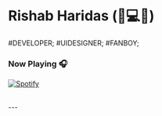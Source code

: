 # **Rishab Haridas** (:hamburger::computer::tea:)
#DEVELOPER; #UIDESIGNER; #FANBOY;
<br->
 
### Now Playing 🎧

[![Spotify](https://spotify-github-readme.vercel.app/api/spotify)](https://open.spotify.com/user/odg3k13rht1bb8h50g3cwrnsb)

<br/>
---
